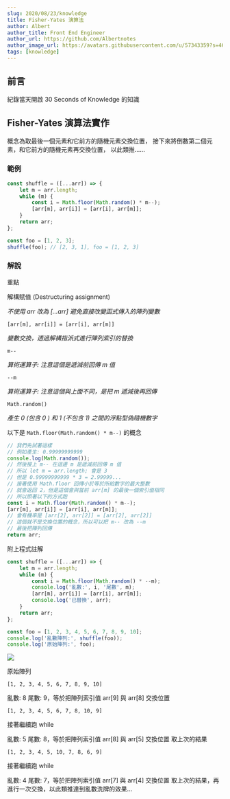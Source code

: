 ```yaml
---
slug: 2020/08/23/knowledge
title: Fisher-Yates 演算法
author: Albert
author_title: Front End Engineer
author_url: https://github.com/Albertnotes
author_image_url: https://avatars.githubusercontent.com/u/57343359?s=460&u=196d3b133abafbd8294ac0cfb8713961291bb1a3&v=4
tags: [knowledge]
---
```


## 前言

紀錄當天開啟 30 Seconds of Knowledge 的知識

<!--truncate-->

## Fisher-Yates 演算法實作

概念為取最後一個元素和它前方的隨機元素交換位置，
接下來將倒數第二個元素，和它前方的隨機元素再交換位置，
以此類推......

### 範例

```jsx
const shuffle = ([...arr]) => {
	let m = arr.length;
	while (m) {
		const i = Math.floor(Math.random() * m--);
		[arr[m], arr[i]] = [arr[i], arr[m]];
	}
	return arr;
};

const foo = [1, 2, 3];
shuffle(foo); // [2, 3, 1], foo = [1, 2, 3]
```

### 解說

重點

解構賦值 (Destructuring assignment)

_不使用 arr 改為 [...arr] 避免直接改變函式傳入的陣列變數_

`[arr[m], arr[i]] = [arr[i], arr[m]]`

_變數交換，透過解構指派式進行陣列索引的替換_

`m--`

_算術運算子: 注意這個是遞減前回傳 m 值_

`--m`

_算術運算子: 注意這個與上面不同，是把 m 遞減後再回傳_

`Math.random()`

_產生 0 (包含 0 ) 和 1 (不包含 1) 之間的浮點型偽隨機數字_

以下是 `Math.floor(Math.random() * m--)` 的概念

```jsx
// 我們先試著這樣
// 例如產生: 0.99999999999
console.log(Math.random());
// 然後接上 m-- 在這邊 m 是遞減前回傳 m 值
// 所以 let m = arr.length; 會是 3
// 但是 0.99999999999 * 3 = 2.99999...
// 接著使用 Math.floor 回傳小於等於所給數字的最大整數
// 就會返回 2，但是這個會與當前 arr[m] 的最後一個索引值相同
// 所以照著以下的方式跑
const i = Math.floor(Math.random() * m--);
[arr[m], arr[i]] = [arr[i], arr[m]];
// 會有機率是 [arr[2], arr[2]] = [arr[2], arr[2]]
// 這個就不是交換位置的概念，所以可以把 m-- 改為 --m
// 最後把陣列回傳
return arr;
```

附上程式註解

```jsx
const shuffle = ([...arr]) => {
	let m = arr.length;
	while (m) {
		const i = Math.floor(Math.random() * --m);
		console.log('亂數:', i, '尾數', m);
		[arr[m], arr[i]] = [arr[i], arr[m]];
		console.log('已替換', arr);
	}
	return arr;
};

const foo = [1, 2, 3, 4, 5, 6, 7, 8, 9, 10];
console.log('亂數陣列:', shuffle(foo));
console.log('原始陣列:', foo);
```

![](https://i.imgur.com/UFvp4zc.png)

原始陣列

```
[1, 2, 3, 4, 5, 6, 7, 8, 9, 10]
```

亂數: 8 尾數: 9，等於把陣列索引值 arr[9] 與 arr[8] 交換位置

```
[1, 2, 3, 4, 5, 6, 7, 8, 10, 9]
```

接著繼續跑 while

亂數: 5 尾數: 8，等於把陣列索引值 arr[8] 與 arr[5] 交換位置
取上次的結果

```
[1, 2, 3, 4, 5, 10, 7, 8, 6, 9]
```

接著繼續跑 while

亂數: 4 尾數: 7，等於把陣列索引值 arr[7] 與 arr[4] 交換位置
取上次的結果，再進行一次交換，以此類推達到亂數洗牌的效果...
